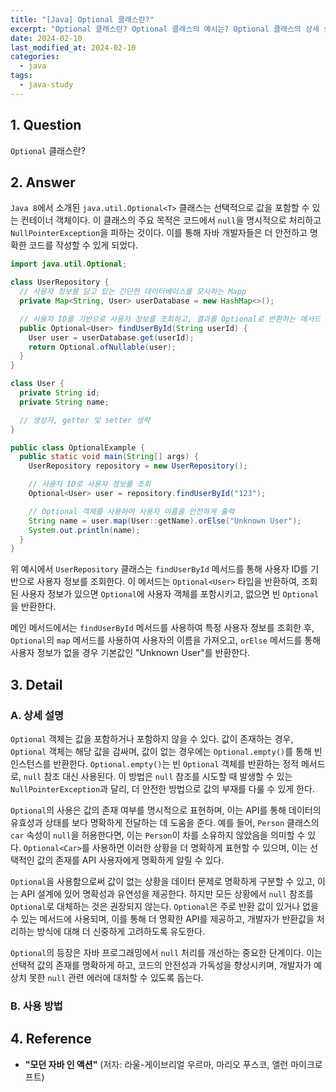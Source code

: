 ```yaml
---
title: "[Java] Optional 클래스란?"
excerpt: "Optional 클래스란? Optional 클래스의 예시는? Optional 클래스의 상세 설명은? Optional 클래스 사용 방법은?"
date: 2024-02-10
last_modified_at: 2024-02-10
categories:
  - java
tags:
  - java-study
---
```


## 1. Question

`Optional` 클래스란?

## 2. Answer

`Java 8`에서 소개된 `java.util.Optional<T>` 클래스는 선택적으로 값을 포함할 수 있는 컨테이너 객체이다. 이 클래스의 주요 목적은 코드에서 `null`을 명시적으로 처리하고 `NullPointerException`을 피하는 것이다. 이를 통해 자바 개발자들은 더 안전하고 명확한 코드를 작성할 수 있게 되었다.

```java
import java.util.Optional;

class UserRepository {
  // 사용자 정보를 담고 있는 간단한 데이터베이스를 모사하는 Mapp
  private Map<String, User> userDatabase = new HashMap<>();

  // 사용자 ID를 기반으로 사용자 정보를 조회하고, 결과를 Optional로 반환하는 메서드
  public Optional<User> findUserById(String userId) {
    User user = userDatabase.get(userId);
    return Optional.ofNullable(user);
  }
}

class User {
  private String id;
  private String name;

  // 생성자, getter 및 setter 생략
}

public class OptionalExample {
  public static void main(String[] args) {
    UserRepository repository = new UserRepository();

    // 사용자 ID로 사용자 정보를 조회
    Optional<User> user = repository.findUserById("123");

    // Optional 객체를 사용하여 사용자 이름을 안전하게 출력
    String name = user.map(User::getName).orElse("Unknown User");
    System.out.println(name);
  }
}
```

위 예시에서 `UserRepository` 클래스는 `findUserById` 메서드를 통해 사용자 ID를 기반으로 사용자 정보를 조회한다. 이 메서드는 `Optional<User>` 타입을 반환하여, 조회된 사용자 정보가 있으면 `Optional`에 사용자 객체를 포함시키고, 없으면 빈 `Optional`을 반환한다.

메인 메서드에서는 `findUserById` 메서드를 사용하여 특정 사용자 정보를 조회한 후, `Optional`의 `map` 메서드를 사용하여 사용자의 이름을 가져오고, `orElse` 메서드를 통해 사용자 정보가 없을 경우 기본값인 "Unknown User"를 반환한다.

## 3. Detail

### A. 상세 설명

`Optional` 객체는 값을 포함하거나 포함하지 않을 수 있다. 값이 존재하는 경우, `Optional` 객체는 해당 값을 감싸며, 값이 없는 경우에는 `Optional.empty()`를 통해 빈 인스턴스를 반환한다. `Optional.empty()`는 빈 `Optional` 객체를 반환하는 정적 메서드로, `null` 참조 대신 사용된다. 이 방법은 `null` 참조를 시도할 때 발생할 수 있는 `NullPointerException`과 달리, 더 안전한 방법으로 값의 부재를 다룰 수 있게 한다.

`Optional`의 사용은 값의 존재 여부를 명시적으로 표현하며, 이는 API를 통해 데이터의 유효성과 상태를 보다 명확하게 전달하는 데 도움을 준다. 예를 들어, `Person` 클래스의 `car` 속성이 `null`을 허용한다면, 이는 `Person`이 차를 소유하지 않았음을 의미할 수 있다. `Optional<Car>`를 사용하면 이러한 상황을 더 명확하게 표현할 수 있으며, 이는 선택적인 값의 존재를 API 사용자에게 명확하게 알릴 수 있다.

`Optional`을 사용함으로써 값이 없는 상황을 데이터 문제로 명확하게 구분할 수 있고, 이는 API 설계에 있어 명확성과 유연성을 제공한다. 하지만 모든 상황에서 `null` 참조를 `Optional`로 대체하는 것은 권장되지 않는다. `Optional`은 주로 반환 값이 있거나 없을 수 있는 메서드에 사용되며, 이를 통해 더 명확한 API를 제공하고, 개발자가 반환값을 처리하는 방식에 대해 더 신중하게 고려하도록 유도한다.

`Optional`의 등장은 자바 프로그래밍에서 `null` 처리를 개선하는 중요한 단계이다. 이는 선택적 값의 존재를 명확하게 하고, 코드의 안전성과 가독성을 향상시키며, 개발자가 예상치 못한 `null` 관련 에러에 대처할 수 있도록 돕는다.

### B. 사용 방법



## 4. Reference

* **"모던 자바 인 액션"** (저자: 라울-게이브리얼 우르마, 마리오 푸스코, 앨런 마이크로프트)